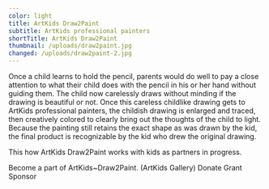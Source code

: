 ```yaml
---
color: light
title: ArtKids Draw2Paint
subtitle: ArtKids professional painters
shortTitle: ArtKids Draw2Paint
thumbnail: /uploads/draw2paint.jpg
changed: /uploads/draw2paint-2.jpg
---
```

Once a child learns to hold the pencil, parents would do well to pay a close attention to what their child does with the pencil in his or her hand without guiding them. The child now carelessly draws without minding if the drawing is beautiful or not. Once this careless childlike drawing gets to ArtKids professional painters, the childish drawing is enlarged and traced, then creatively colored to clearly bring out the thoughts of the child to light. Because the painting still retains the exact shape as was drawn by the kid, the final product is recognizable by the kid who drew the original drawing.

This how ArtKids Draw2Paint works with kids as partners in progress.

Become a part of ArtKids~Draw2Paint.
(ArtKids Gallery)
Donate
Grant
Sponsor